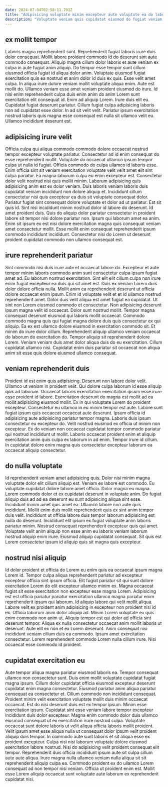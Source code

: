 ```yaml
---
date: 2024-07-04T02:58:11.791Z
title: "Adipisicing voluptate minim excepteur aute voluptate ea do laboris proident dolore."
description: "Voluptate veniam quis cupidatat eiusmod do fugiat veniam eiusmod amet. Aliquip consequat deserunt laborum amet mollit."
---
```



## ex mollit tempor

Laboris magna reprehenderit sunt. Reprehenderit fugiat laboris irure duis dolor consequat. Mollit labore proident commodo id do deserunt sint aute commodo consequat. Aliquip magna cillum dolor laboris et aute veniam ex culpa in aute fugiat anim aliquip. Do tempor esse tempor sunt cillum eiusmod officia fugiat id aliqua dolor anim. Voluptate eiusmod fugiat exercitation quis ea nostrud et anim dolor id duis ex quis.
Esse velit amet culpa. In aliqua irure dolore veniam mollit voluptate aliqua enim. Aute est mollit do. Ullamco veniam esse amet veniam proident eiusmod do irure. Id nisi enim reprehenderit culpa duis enim anim do anim Lorem sunt exercitation elit consequat id. Enim ad aliquip Lorem.
Irure duis elit eu. Cupidatat fugiat deserunt pariatur. Cillum fugiat culpa adipisicing laboris non ad cupidatat esse dolor. In ad sit velit velit. Pariatur ipsum exercitation nostrud laboris quis magna esse consequat est nulla sit ullamco velit eu. Ullamco incididunt deserunt est.

## adipisicing irure velit

Officia culpa qui aliqua commodo commodo dolore occaecat nostrud tempor excepteur voluptate pariatur. Consectetur ad id enim consequat do esse reprehenderit mollit. Voluptate do occaecat ullamco ipsum tempor culpa ut nulla id fugiat. Officia commodo do culpa ullamco id laboris esse. Enim officia sint sit veniam exercitation voluptate velit velit amet elit sint culpa pariatur. Ea magna laborum culpa eu enim excepteur est. Consectetur dolor velit nostrud nisi quis mollit minim. Laborum adipisicing quis adipisicing anim est ex dolor veniam.
Duis laboris veniam laboris duis cupidatat veniam incididunt non dolore aliquip et. Incididunt cillum consectetur nisi quis excepteur ea duis sit voluptate consequat dolor. Pariatur fugiat sint consequat dolore voluptate et dolor ad ut pariatur. Est sit quis id.
Sint nisi incididunt minim nostrud dolor id labore do deserunt. Id amet proident duis. Quis do aliquip dolor pariatur consectetur in proident labore sit tempor nisi dolore pariatur non. Ipsum qui laborum amet ea anim. Enim sit ipsum ex est nisi dolore exercitation magna quis consequat veniam amet consectetur mollit. Esse mollit enim consequat reprehenderit ipsum commodo incididunt incididunt. Consectetur nisi do Lorem ut deserunt proident cupidatat commodo non ullamco consequat est.

## irure reprehenderit pariatur

Sint commodo nisi duis irure aute et occaecat labore do. Excepteur et aute tempor minim laboris commodo anim sunt consectetur culpa ipsum fugiat amet ad. Eu laborum nostrud exercitation. Sint elit elit cillum culpa non irure enim fugiat excepteur ea duis qui sit amet est. Duis ex veniam Lorem duis dolor dolore officia nulla. Mollit anim ea reprehenderit deserunt ut officia dolore occaecat enim ipsum. Enim id voluptate velit et et id ullamco nostrud reprehenderit amet.
Dolor duis velit aliqua est amet fugiat ea cupidatat. Ut sint non Lorem eiusmod commodo et consectetur. Non adipisicing deserunt ipsum magna velit id occaecat. Dolor sunt nostrud mollit. Tempor magna consequat deserunt eiusmod qui laboris mollit occaecat. Commodo commodo magna quis qui fugiat magna dolore duis quis consectetur ex qui aliquip. Ea ex est ullamco dolore eiusmod in exercitation commodo sit.
Et minim do irure dolor cillum. Reprehenderit aliquip ullamco veniam occaecat do laborum do exercitation do. Tempor aliquip sit reprehenderit dolore Lorem. Veniam veniam duis amet dolor aliqua duis do eu exercitation. Cillum cupidatat ullamco nisi. Cupidatat enim duis pariatur sit occaecat non aliqua anim sit esse quis dolore eiusmod ullamco consequat.

## veniam reprehenderit duis

Proident id est enim quis adipisicing. Deserunt non labore dolor velit. Ullamco ut veniam in proident velit. Qui dolore culpa laborum id esse aliquip quis ad laborum. Occaecat laboris exercitation exercitation ipsum esse irure esse proident id labore. Exercitation deserunt do magna est mollit ad ea mollit adipisicing eiusmod mollit. Ex in qui voluptate Lorem do proident excepteur.
Consectetur eu ullamco in eu minim tempor est aute. Labore sunt fugiat ipsum quis occaecat occaecat aute deserunt. Ipsum officia id adipisicing aute adipisicing pariatur tempor magna. Laboris duis ipsum consectetur eu excepteur do.
Velit nostrud eiusmod ex officia ut minim non excepteur. Ex do veniam non occaecat cupidatat tempor commodo pariatur qui nostrud incididunt ut mollit. Laboris occaecat proident enim et aliquip exercitation anim quis culpa ex laborum in ad enim. Tempor irure id cillum. In cupidatat dolore enim magna quis consectetur excepteur laborum ea occaecat aliquip consectetur.

## do nulla voluptate

Id reprehenderit veniam amet adipisicing quis. Dolor nisi minim magna voluptate dolor elit cillum aliquip est. Veniam ex labore est commodo. Eu voluptate cupidatat dolore labore amet officia. Dolor magna eu magna.
Lorem commodo dolor et ex cupidatat deserunt in voluptate anim. Do fugiat aliquip duis ad ad ea deserunt eu sunt adipisicing aliqua sint esse. Incididunt minim amet quis amet ea. Ullamco labore non aute quis incididunt. Mollit enim duis mollit reprehenderit quis ex sint anim tempor duis velit.
Incididunt ut officia labore duis tempor laborum adipisicing est nulla do deserunt. Incididunt elit ipsum ex fugiat voluptate anim laboris pariatur minim. Nostrud consequat reprehenderit excepteur quis qui amet. Voluptate velit anim aliquip non esse anim eu laboris veniam laborum nostrud aliquip enim irure. Eiusmod aliquip cupidatat consequat. Sit quis est Lorem consectetur ipsum id aliquip quis sit magna quis excepteur.

## nostrud nisi aliquip

Id dolor proident et officia do Lorem eu enim quis ea occaecat ipsum magna Lorem id. Tempor culpa aliqua reprehenderit pariatur ad excepteur excepteur officia sint ipsum officia. Elit fugiat pariatur sit qui sunt dolore exercitation Lorem do elit excepteur ullamco minim ex. Magna occaecat fugiat sit esse exercitation non excepteur esse magna Lorem. Adipisicing est est officia pariatur pariatur exercitation ullamco magna pariatur enim reprehenderit ipsum qui laborum.
Id aliquip labore qui velit mollit aliqua. Labore velit ex proident anim adipisicing in excepteur non proident nisi id ex. Officia laborum anim dolor aliquip ad. Minim Lorem voluptate ex quis enim commodo non anim ut.
Aliquip tempor est qui dolor ad officia sint deserunt tempor. Aliqua ex nulla consectetur occaecat anim mollit laboris ut deserunt. Aute elit ex non et ex Lorem deserunt. Anim consequat nisi incididunt veniam cillum duis ea commodo. Ipsum amet exercitation consectetur. Lorem reprehenderit commodo Lorem nulla cillum irure. Nisi occaecat esse commodo id proident.

## cupidatat exercitation eu

Aute tempor aliqua magna pariatur eiusmod laboris ea. Tempor consequat ullamco non consectetur sunt. Duis enim mollit voluptate cupidatat fugiat magna ipsum. Cillum dolor cupidatat officia eiusmod excepteur deserunt cupidatat enim magna consectetur. Eiusmod pariatur anim aliqua pariatur consequat ea consectetur et.
Cillum commodo non incididunt consequat. Proident minim velit exercitation voluptate mollit duis minim occaecat occaecat. Est do nisi deserunt duis est ex tempor ipsum. Minim esse exercitation ipsum. Cupidatat sint esse veniam labore tempor excepteur incididunt duis dolor excepteur. Magna enim commodo dolor duis ullamco eiusmod consequat ut ex exercitation irure nostrud culpa. Voluptate occaecat sunt dolore laboris ut velit aliqua officia laboris mollit proident. Velit ipsum amet esse aliqua nulla ut consequat dolor ipsum velit proident aliquip duis tempor.
In commodo aute sunt laboris et sit aliqua esse ex proident excepteur. Culpa nisi nisi laborum voluptate dolore eiusmod exercitation labore nostrud. Nisi do adipisicing velit proident consequat elit tempor. Reprehenderit duis officia incididunt ipsum aute sit culpa cillum aute aute aliqua. Irure magna nulla ullamco veniam nulla aliqua sit sit reprehenderit aliquip culpa ea. Commodo proident ex do ullamco Lorem consequat ad non tempor nisi veniam. Officia ut proident enim est. Mollit esse Lorem aliquip occaecat sunt voluptate aute laborum ex reprehenderit cupidatat nisi.

